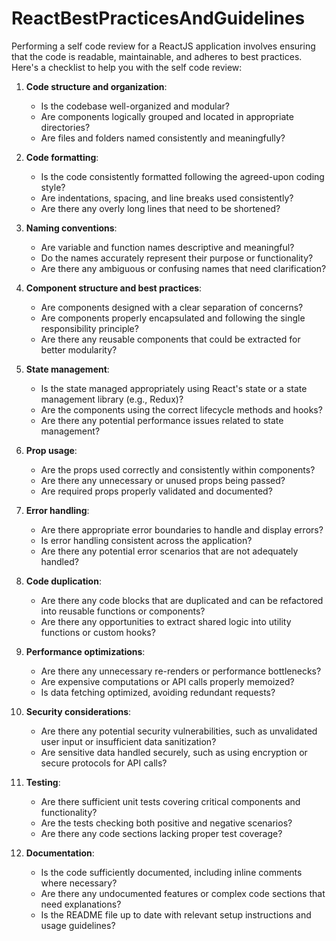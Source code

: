 # ReactBestPracticesAndGuidelines

Performing a self code review for a ReactJS application involves ensuring that the code is readable, maintainable, and adheres to best practices. Here's a checklist to help you with the self code review:

1. **Code structure and organization**:
   - Is the codebase well-organized and modular?
   - Are components logically grouped and located in appropriate directories?
   - Are files and folders named consistently and meaningfully?

2. **Code formatting**:
   - Is the code consistently formatted following the agreed-upon coding style?
   - Are indentations, spacing, and line breaks used consistently?
   - Are there any overly long lines that need to be shortened?

3. **Naming conventions**:
   - Are variable and function names descriptive and meaningful?
   - Do the names accurately represent their purpose or functionality?
   - Are there any ambiguous or confusing names that need clarification?

4. **Component structure and best practices**:
   - Are components designed with a clear separation of concerns?
   - Are components properly encapsulated and following the single responsibility principle?
   - Are there any reusable components that could be extracted for better modularity?

5. **State management**:
   - Is the state managed appropriately using React's state or a state management library (e.g., Redux)?
   - Are the components using the correct lifecycle methods and hooks?
   - Are there any potential performance issues related to state management?

6. **Prop usage**:
   - Are the props used correctly and consistently within components?
   - Are there any unnecessary or unused props being passed?
   - Are required props properly validated and documented?

7. **Error handling**:
   - Are there appropriate error boundaries to handle and display errors?
   - Is error handling consistent across the application?
   - Are there any potential error scenarios that are not adequately handled?

8. **Code duplication**:
   - Are there any code blocks that are duplicated and can be refactored into reusable functions or components?
   - Are there any opportunities to extract shared logic into utility functions or custom hooks?

9. **Performance optimizations**:
   - Are there any unnecessary re-renders or performance bottlenecks?
   - Are expensive computations or API calls properly memoized?
   - Is data fetching optimized, avoiding redundant requests?

10. **Security considerations**:
    - Are there any potential security vulnerabilities, such as unvalidated user input or insufficient data sanitization?
    - Are sensitive data handled securely, such as using encryption or secure protocols for API calls?

11. **Testing**:
    - Are there sufficient unit tests covering critical components and functionality?
    - Are the tests checking both positive and negative scenarios?
    - Are there any code sections lacking proper test coverage?

12. **Documentation**:
    - Is the code sufficiently documented, including inline comments where necessary?
    - Are there any undocumented features or complex code sections that need explanations?
    - Is the README file up to date with relevant setup instructions and usage guidelines?
